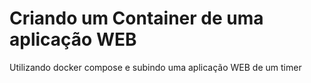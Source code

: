 # Criando um Container de uma aplicação WEB

Utilizando docker compose e subindo uma aplicação WEB de um timer
